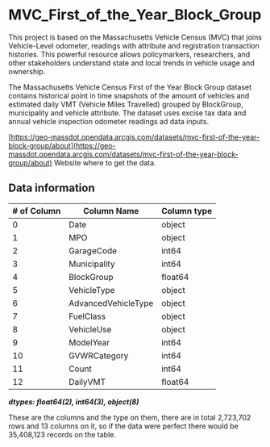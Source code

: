 # MVC_First_of_the_Year_Block_Group

This project is based on the Massachusetts Vehicle Census (MVC) that joins Vehicle-Level odometer, readings  with attribute and registration transaction histories. This powerful resource allows policymarkers, researchers, and other stakeholders understand state and local trends in vehicle usage and ownership.

The Massachusetts Vehicle Census First of the Year Block Group dataset contains historical point in time snapshots of the amount of vehicles and estimated daily VMT (Vehicle Miles Travelled) grouped by BlockGroup, municipality and vehicle attribute. The dataset uses excise tax data and annual vehicle inspection odometer readings ad data inputs. 

[https://geo-massdot.opendata.arcgis.com/datasets/mvc-first-of-the-year-block-group/about](https://geo-massdot.opendata.arcgis.com/datasets/mvc-first-of-the-year-block-group/about) Website where to get the data.

## Data information 

| # of Column | Column Name | Column type |
| ----------- | ----------- | ----------- |
| 0 | Date | object |
| 1 | MPO | object |
| 2 | GarageCode  | int64 |
| 3 | Municipality | int64 |
| 4 | BlockGroup | float64 |
| 5 | VehicleType | object |
| 6 | AdvancedVehicleType | object |
| 7 | FuelClass | object |
| 8 | VehicleUse | object |
| 9 | ModelYear | int64 |
| 10 | GVWRCategory | int64 |
| 11 | Count | int64 |
| 12 | DailyVMT | float64 |  

***dtypes: float64(2), int64(3), object(8)***

These are the columns and the type on them, there are in total 2,723,702 rows and 13 columns on it, so if the data were perfect there would be 35,408,123 records on the table.
